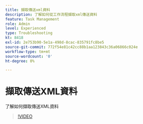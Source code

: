 ```yaml
---
title: 擷取傳送xml資料
description: 了解如何從工作流程擷取xml傳送資料
feature: Task Management
role: Admin
level: Experienced
type: Troubleshooting
kt: 8418
exl-id: 2e753b90-5e1a-498d-8cac-835791fc8be5
source-git-commit: 772f54e81c42cc88b1aa123843c36a06866c024e
workflow-type: tm+mt
source-wordcount: '0'
ht-degree: 0%

---
```


# 擷取傳送XML資料

了解如何擷取傳送XML資料

>[!VIDEO](https://video.tv.adobe.com/v/335949?quality=12)
